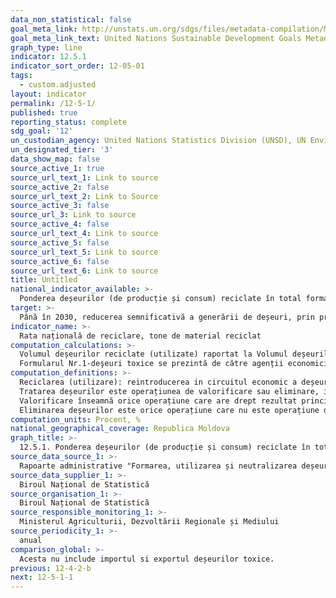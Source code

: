 ```yaml
---
data_non_statistical: false
goal_meta_link: http://unstats.un.org/sdgs/files/metadata-compilation/Metadata-Goal-12.pdf
goal_meta_link_text: United Nations Sustainable Development Goals Metadata (pdf 782kB)
graph_type: line
indicator: 12.5.1
indicator_sort_order: 12-05-01
tags:
  - custom.adjusted
layout: indicator
permalink: /12-5-1/
published: true
reporting_status: complete
sdg_goal: '12'
un_custodian_agency: United Nations Statistics Division (UNSD), UN Environment (UNEP)
un_designated_tier: '3'
data_show_map: false
source_active_1: true
source_url_text_1: Link to source
source_active_2: false
source_url_text_2: Link to Source
source_active_3: false
source_url_3: Link to source
source_active_4: false
source_url_text_4: Link to source
source_active_5: false
source_url_text_5: Link to source
source_active_6: false
source_url_text_6: Link to source
title: Untitled
national_indicator_available: >-
  Ponderea deșeurilor (de producție și consum) reciclate în total formate, %
target: >-
  Până în 2030, reducerea semnificativă a generării de deșeuri, prin prevenire, reducere, reciclare și reutilizare
indicator_name: >-
  Rata națională de reciclare, tone de material reciclat
computation_calculations: >-
  Volumul deșeurilor reciclate (utilizate) raportat la Volumul deșeurilor formate X100<br> 
  Formularul Nr.1-deşeuri toxice se prezintă de către agenții economici în activitatea cărora se formează, depozitează, utilizează, neutralizează deșeuri toxice (lichidează). Acesta nu include importul si exportul deșeurilor toxice.
computation_definitions: >-
  Reciclarea (utilizare): reintroducerea in circuitul economic a deșeurilor in calificate de materie prima, secundare sau utilizarea lor după prelucrare in calitate de semifabricate, produse finite sau energie.<br> 
  Tratarea deșeurilor este operațiunea de valorificare sau eliminare, inclusiv pregătirea prealabilă valorificării sau eliminării. <br> 
  Valorificare înseamnă orice operațiune care are drept rezultat principal faptul ca deșeurile servesc unui scop util prin înlocuirea altor materiale care ar fi fost utilizate intr-un anumit scop sau faptul ca deșeurile sun pregătite pt a putea servi scopul respectiv in întreprinderi sau economie in general (anexa 2 din Legea 209/2016 privind deșeurile).<br> 
  Eliminarea deșeurilor este orice operațiune care nu este operațiune de valorificare chiar si in cazul in care una dintre consecventele secundare ale acesteia ar fi recuperarea de substanțe sau energie (Anexa 1, Legea 209/2016 privind deșeurile). (conforme Directivei Europene).
computation_units: Procent, %
national_geographical_coverage: Republica Moldova
graph_title: >-
  12.5.1. Ponderea deșeurilor (de producție și consum) reciclate în total formate, %
source_data_source_1: >-
  Rapoarte administrative "Formarea, utilizarea și neutralizarea deșeurilor toxice" și "Formarea, utilizarea deșeurilor"; raport statistic "Salubrizarea localităților"
source_data_supplier_1: >-
  Biroul Național de Statistică
source_organisation_1: >-
  Biroul Național de Statistică
source_responsible_monitoring_1: >-
  Ministerul Agriculturii, Dezvoltării Regionale și Mediului
source_periodicity_1: >-
  anual
comparison_global: >-
  Acesta nu include importul si exportul deșeurilor toxice.
previous: 12-4-2-b
next: 12-5-1-1
---
```

